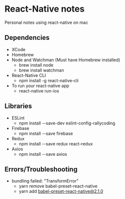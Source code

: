 # React-Native notes
Personal notes using react-native on mac

## Dependencies
* XCode
* Homebrew
* Node and Watchman (Must have Homebrew installed)
  * brew install node
  * brew install watchman
* React-Native CLI
  * npm install -g react-native-cli
* To run your react-native app
  * react-native run-ios

## Libraries
* ESLint
  * npm install --save-dev eslint-config-rallycoding
* Firebase
  * npm install --save firebase
* Redux
  * npm install --save redux react-redux
* Axios
   * npm install --save axios

## Errors/Troubleshooting
* bundling failed: "TransformError"
  * yarn remove babel-preset-react-native
  * yarn add babel-preset-react-native@2.1.0

